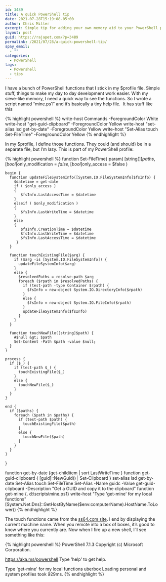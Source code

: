 ```yaml
---
id: 3489
title: A quick PowerShell tip
date: 2021-07-28T15:19:08-05:00
author: Chris Miller
excerpt: Simple tip for adding your own memory aid to your PowerShell profile.
layout: post
guid: https://rajapet.com/?p=3489
permalink: /2021/07/28/a-quick-powershell-tip/
spay_email:
  - ""
categories:
  - PowerShell
tags:
  - Powershell
  - tips
---
```

I have a bunch of PowerShell functions that I stick in my $profile file. Simple stuff, things to make my day to day development work easier. With my sieve-like memory, I need a quick way to see the functions. So I wrote a script named &#8220;mine.ps1&#8221; and it&#8217;s basically a tiny help file.  It has stuff like this

{% highlight powershell %}
write-host Commands -ForegroundColor White
write-host "get-guid-clipboard" -ForegroundColor Yellow
write-host "set-alias lsd get-by-date" -ForegroundColor Yellow
write-host "Set-Alias touch Set-FileTime" -ForegroundColor Yellow
{% endhighlight %}

In my $profile, I define those functions. They could (and should) be in a separate file, but I&#8217;m lazy. This is part of my PowerShell profile:

{% highlight powershell %}
function Set-FileTime{
    param(
      [string[]]$paths,
      [bool]$only_modification = $false,
      [bool]$only_access = $false
    )
  
    begin {
      function updateFileSystemInfo([System.IO.FileSystemInfo]$fsInfo) {
        $datetime = get-date
        if ( $only_access )
        {
           $fsInfo.LastAccessTime = $datetime
        }
        elseif ( $only_modification )
        {
           $fsInfo.LastWriteTime = $datetime
        }
        else
        {
           $fsInfo.CreationTime = $datetime
           $fsInfo.LastWriteTime = $datetime
           $fsInfo.LastAccessTime = $datetime
         }
      }
     
      function touchExistingFile($arg) {
        if ($arg -is [System.IO.FileSystemInfo]) {
          updateFileSystemInfo($arg)
        }
        else {
          $resolvedPaths = resolve-path $arg
          foreach ($rpath in $resolvedPaths) {
            if (test-path -type Container $rpath) {
              $fsInfo = new-object System.IO.DirectoryInfo($rpath)
            }
            else {
              $fsInfo = new-object System.IO.FileInfo($rpath)
            }
            updateFileSystemInfo($fsInfo)
          }
        }
      }
     
      function touchNewFile([string]$path) {
        #$null &gt; $path
        Set-Content -Path $path -value $null;
      }
    }
   
    process {
      if ($_) {
        if (test-path $_) {
          touchExistingFile($_)
        }
        else {
          touchNewFile($_)
        }
      }
    }
   
    end {
      if ($paths) {
        foreach ($path in $paths) {
          if (test-path $path) {
            touchExistingFile($path)
          }
          else {
            touchNewFile($path)
          }
        }
      }
    }
  }

function get-by-date {get-childitem | sort LastWriteTime }
function get-guid-clipboard { [guid]::NewGuid() | Set-Clipboard }
set-alias lsd get-by-date
Set-Alias touch Set-FileTime
Set-Alias -Name guidc -Value get-guid-clipboard -Description "Get a GUID and copy it to the clipboard"
function get-mine {. d:\\scripts\mine.ps1}
write-host "Type 'get-mine' for my local functions"
[System.Net.Dns]::GetHostByName($env:computerName).HostName.ToLower()
{% endhighlight %}

The touch functions came from the [ss64.com site](https://ss64.com/ps/syntax-touch.html). I end by displaying the current machine name. When you remote into a box of boxes, it&#8217;s good to know where you currently are. Now when I fire up a new shell, I&#8217;ll see something like this:

{% highlight powershell %}
PowerShell 7.1.3
Copyright (c) Microsoft Corporation.

https://aka.ms/powershell
Type 'help' to get help.

Type 'get-mine' for my local functions
uberbox
Loading personal and system profiles took 929ms.
{% endhighlight %}
